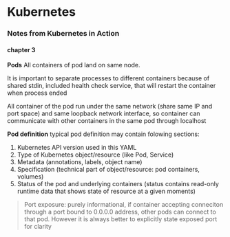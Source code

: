 # Kubernetes
### Notes from Kubernetes in Action
#### chapter 3

**Pods**
All containers of pod land on same node.

It is important to separate processes to different containers because of shared stdin, included health check service, that will restart the container when process ended

All container of the pod run under the same network (share same IP and port space) and same loopback network interface, so container can communicate with other containers in the same pod through localhost

**Pod definition**
typical pod definition may contain folowing sections:
1. Kubernetes API version used in this YAML
2. Type of Kubernetes object/resource (like Pod, Service)
3. Metadata (annotations, labels, object name)
4. Specification (technical part of object/resource: pod containers, volumes)
5. Status of the pod and underlying containers (status contains read-only runtime data that shows state of resource at a given moments)

> Port exposure:
purely informational, if container accepting conneciton through a port bound to 0.0.0.0 address, other pods can connect to that pod. However it is always better to explicitly state exposed port for clarity 